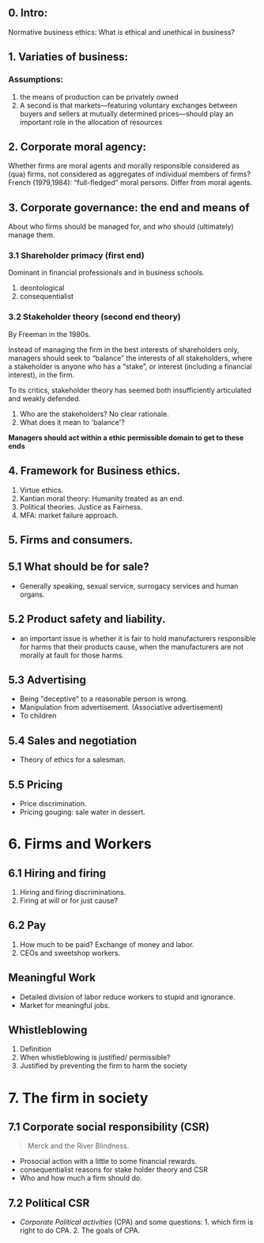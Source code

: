 ## 0. Intro:

Normative business ethics:
What is ethical and unethical in business?

## 1. Variaties of business:
### Assumptions:	
1. the means of production can be privately owned 
2. A second is that markets—featuring voluntary exchanges between buyers and sellers at mutually determined prices—should play an important role in the allocation of resources

## 2. Corporate moral agency:
Whether firms are moral agents and morally responsible considered as (qua) firms, not considered as aggregates of individual members of firms?
French (1979,1984): “full-fledged” moral persons. Differ from moral agents. 

## 3. Corporate governance: the end and means of
About who firms should be managed for, and who should (ultimately) manage them.

### 3.1 Shareholder primacy (first end)
Dominant in financial professionals and in business schools.
1. deontological
2. consequentialist 

### 3.2 Stakeholder theory (second end theory)
By Freeman in the 1980s.

Instead of managing the firm in the best interests of shareholders only, managers should seek to “balance” the interests of all stakeholders, where a stakeholder is anyone who has a “stake”, or interest (including a financial interest), in the firm.

To its critics, stakeholder theory has seemed both insufficiently articulated and weakly defended.
1. Who are the stakeholders? No clear rationale.
2. What does it mean to 'balance'? 

**Managers should act within a ethic permissible domain to get to these ends**

## 4. Framework for Business ethics.
1. Virtue ethics.
2. Kantian moral theory: Humanity treated as an end.
3. Political theories. Justice as Fairness.
4. MFA: market failure approach.

## 5. Firms and consumers.
## 5.1 What should  be for sale?
- Generally speaking, sexual service, surrogacy services and human organs.

## 5.2 Product safety and liability.
- an important issue is whether it is fair to hold manufacturers responsible for harms that their products cause, when the manufacturers are not morally at fault for those harms.

## 5.3 Advertising
- Being "deceptive"  to a reasonable person is wrong.
- Manipulation from advertisement. (Associative advertisement)
- To children

## 5.4 Sales and negotiation
- Theory of ethics for a salesman.

## 5.5 Pricing
- Price discrimination.
- Pricing gouging: sale water in dessert.

# 6. Firms and Workers
## 6.1 Hiring and firing
1. Hiring and firing discriminations. 
2. Firing at will or for just cause?
## 6.2 Pay
1. How much to be paid? Exchange of money and labor.
2. CEOs and sweetshop workers.
## Meaningful Work
- Detailed division of labor reduce workers to stupid and ignorance.
- Market for meaningful jobs. 
## Whistleblowing
1. Definition
2. When whistleblowing is justified/ permissible?
3. Justified by preventing the firm to harm the society

# 7. The firm in society
## 7.1 Corporate social responsibility (CSR)
> Merck and the River Blindness.
- Prosocial action with a little to some financial rewards.
- consequentialist reasons for stake holder theory and CSR
- Who and how much a firm should do.
## 7.2 Political CSR
- *Corporate Political activities*  (CPA) and some questions: 1. which firm is right to do CPA. 2. The goals of CPA. 
<!--stackedit_data:
eyJoaXN0b3J5IjpbLTkzNDk1MzE5Miw2NTE0NzUzMTgsLTcyMz
czODY2MiwtMTQyNTY4ODk3MiwtMTcyNzg3OTUwNCwtMzgyMTI1
Mjk5LDYyNTcxMjU1NywzMjA4MjMxMzYsLTExNzU4NDU1ODQsMz
M0NDIxNzYxLC0xODMzNjM2Mjk2LDEwNTY3MzE3MjEsMzEyNjg5
MTEyLDE1MTQxMTE3MjMsLTE3ODgyNDgwNjcsMzI3NTgwMjY1XX
0=
-->
